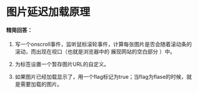 # 图片延迟加载原理

#### 精简回答：

1. 写一个onscroll事件，监听鼠标滚轮事件，计算每张图片是否会随着滚动条的滚动，而出现在视口（也就是浏览器中的 展现网站的空白部分 ）中。                                                           

2. 为<img>标签设置一个暂存图片URL的自定义。

3. 如果图片已经加载显示了，用一个flag标记为true；当flag为flase的时候，就是需要加载的图片。
